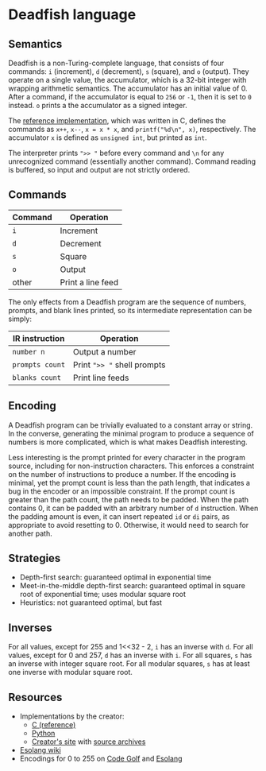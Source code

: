 # Deadfish language

## Semantics

Deadfish is a non-Turing-complete language, that consists of four commands: `i`
(increment), `d` (decrement), `s` (square), and `o` (output). They operate on a
single value, the accumulator, which is a 32-bit integer with wrapping
arithmetic semantics. The accumulator has an initial value of 0. After a
command, if the accumulator is equal to `256` or `-1`, then it is set to `0`
instead. `o` prints a the accumulator as a signed integer.

The [reference implementation](https://esolangs.org/w/index.php?title=Deadfish&oldid=6598),
which was written in C, defines the commands as `x++`, `x--`, `x = x * x`, and
`printf("%d\n", x)`, respectively. The accumulator `x` is defined as
`unsigned int`, but printed as `int`.

The interpreter prints `">> "` before every command and `\n` for any
unrecognized command (essentially another command). Command reading is buffered,
so input and output are not strictly ordered.

## Commands

| Command | Operation         |
| ------- | ----------------- |
| `i`     | Increment         |
| `d`     | Decrement         |
| `s`     | Square            |
| `o`     | Output            |
| other   | Print a line feed |

The only effects from a Deadfish program are the sequence of numbers, prompts,
and blank lines printed, so its intermediate representation can be simply:

| IR instruction  | Operation                   |
| --------------- | --------------------------- |
| `number n`      | Output a number             |
| `prompts count` | Print `">> "` shell prompts |
| `blanks count`  | Print line feeds            |

## Encoding

A Deadfish program can be trivially evaluated to a constant array or string. In
the converse, generating the minimal program to produce a sequence of numbers is
more complicated, which is what makes Deadfish interesting.

Less interesting is the prompt printed for every character in the program
source, including for non-instruction characters. This enforces a constraint on
the number of instructions to produce a number. If the encoding is minimal, yet
the prompt count is less than the path length, that indicates a bug in the
encoder or an impossible constraint. If the prompt count is greater than the
path count, the path needs to be padded. When the path contains 0, it can be
padded with an arbitrary number of `d` instruction. When the padding amount is
even, it can insert repeated `id` or `di` pairs, as appropriate to avoid
resetting to 0. Otherwise, it would need to search for another path.

## Strategies

- Depth-first search: guaranteed optimal in exponential time
- Meet-in-the-middle depth-first search: guaranteed optimal in square root of
  exponential time; uses modular square root
- Heuristics: not guaranteed optimal, but fast

## Inverses

For all values, except for 255 and 1<<32 - 2, `i` has an inverse with `d`. For
all values, except for 0 and 257, `d` has an inverse with `i`. For all squares,
`s` has an inverse with integer square root. For all modular squares, `s` has
at least one inverse with modular square root.

## Resources

- Implementations by the creator:
  - [C (reference)](https://esolangs.org/w/index.php?title=Deadfish&oldid=6598)
  - [Python](https://esolangs.org/w/index.php?title=Deadfish&oldid=9122#Python)
  - [Creator's site](https://web.archive.org/web/20100425075447/http://www.jonathantoddskinner.com/projects/deadfish.html)
    with [source archives](https://web.archive.org/web/20071019052558/http://www.jonathantoddskinner.com/projects/deadfish.tar.gz)
- [Esolang wiki](https://esolangs.org/wiki/Deadfish)
- Encodings for 0 to 255 on [Code Golf](https://codegolf.stackexchange.com/questions/40124/short-deadfish-numbers)
  and [Esolang](https://esolangs.org/wiki/Deadfish/Constants)
